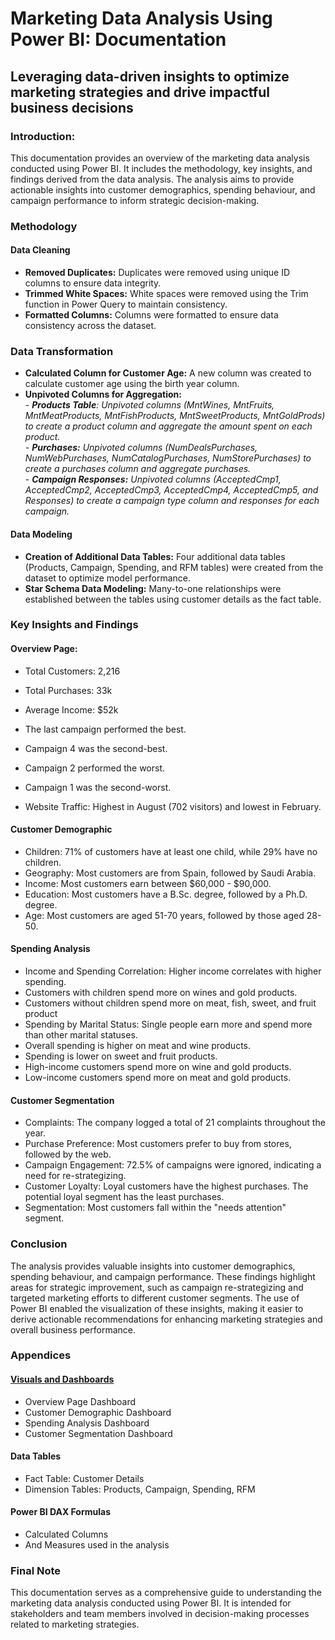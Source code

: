 # Marketing Data Analysis Using Power BI: Documentation
## Leveraging data-driven insights to optimize marketing strategies and drive impactful business decisions

### Introduction:
This documentation provides an overview of the marketing data analysis conducted using Power BI. It includes the methodology, key insights, and findings derived from the data analysis. The analysis aims to provide actionable insights into customer demographics, spending behaviour, and campaign performance to inform strategic decision-making.
### Methodology
#### Data Cleaning
- **Removed Duplicates:** Duplicates were removed using unique ID columns to ensure data integrity.
- **Trimmed White Spaces:** White spaces were removed using the Trim function in Power Query to maintain consistency.
- **Formatted Columns:** Columns were formatted to ensure data consistency across the dataset.
### Data Transformation
- **Calculated Column for Customer Age:** A new column was created to calculate customer age using the birth year column.
- **Unpivoted Columns for Aggregation:** 
  <br> - ***Products Table**: Unpivoted columns (MntWines, MntFruits, MntMeatProducts, MntFishProducts, MntSweetProducts, MntGoldProds) to create a product column and aggregate the amount spent on each product.*
  <br>  - ***Purchases:** Unpivoted columns (NumDealsPurchases, NumWebPurchases, NumCatalogPurchases, NumStorePurchases) to create a purchases column and aggregate purchases.*
  <br>  - ***Campaign Responses:** Unpivoted columns (AcceptedCmp1, AcceptedCmp2, AcceptedCmp3, AcceptedCmp4, AcceptedCmp5, and Responses) to create a campaign type column and responses for each campaign.*
#### Data Modeling
- **Creation of Additional Data Tables:** Four additional data tables (Products, Campaign, Spending, and RFM tables) were created from the dataset to optimize model performance.
- **Star Schema Data Modeling:** Many-to-one relationships were established between the tables using customer details as the fact table.
### Key Insights and Findings
#### Overview Page:
- Total Customers: 2,216
- Total Purchases: 33k
- Average Income: $52k
- The last campaign performed the best.

- Campaign 4 was the second-best.
- Campaign 2 performed the worst.
- Campaign 1 was the second-worst.
- Website Traffic: Highest in August (702 visitors) and lowest in February.
#### Customer Demographic
- Children: 71% of customers have at least one child, while 29% have no children.
- Geography: Most customers are from Spain, followed by Saudi Arabia.
- Income: Most customers earn between $60,000 - $90,000.
- Education: Most customers have a B.Sc. degree, followed by a Ph.D. degree.
- Age: Most customers are aged 51-70 years, followed by those aged 28-50.
#### Spending Analysis
- Income and Spending Correlation: Higher income correlates with higher spending.
- Customers with children spend more on wines and gold products.
- Customers without children spend more on meat, fish, sweet, and fruit product
- Spending by Marital Status: Single people earn more and spend more than other marital statuses.
- Overall spending is higher on meat and wine products.
- Spending is lower on sweet and fruit products.
- High-income customers spend more on wine and gold products.
- Low-income customers spend more on meat and gold products.
#### Customer Segmentation
- Complaints: The company logged a total of 21 complaints throughout the year.
- Purchase Preference: Most customers prefer to buy from stores, followed by the web.
- Campaign Engagement: 72.5% of campaigns were ignored, indicating a need for re-strategizing.
- Customer Loyalty: Loyal customers have the highest purchases. The potential loyal segment has the least purchases.
- Segmentation: Most customers fall within the "needs attention" segment.
### Conclusion
The analysis provides valuable insights into customer demographics, spending behaviour, and campaign performance. These findings highlight areas for strategic improvement, such as campaign re-strategizing and targeted marketing efforts to different customer segments. The use of Power BI enabled the visualization of these insights, making it easier to derive actionable recommendations for enhancing marketing strategies and overall business performance.
### Appendices
#### [Visuals and Dashboards](https://github.com/amzatr886/Marketing-Data-Analysis/blob/main/Marketing%20Data%20Analysis%20Report.correctedpdf.pdf)
- Overview Page Dashboard
- Customer Demographic Dashboard
- Spending Analysis Dashboard
- Customer Segmentation Dashboard
#### Data Tables
- Fact Table: Customer Details
- Dimension Tables: Products, Campaign, Spending, RFM
#### Power BI DAX Formulas
- Calculated Columns
- And Measures used in the analysis
### Final Note
This documentation serves as a comprehensive guide to understanding the marketing data analysis conducted using Power BI. It is intended for stakeholders and team members involved in decision-making processes related to marketing strategies.

